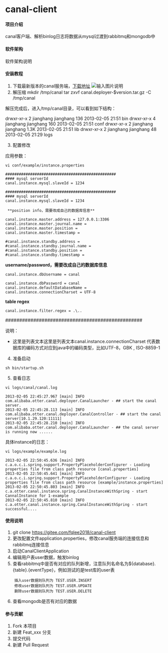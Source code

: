 # canal-client

#### 项目介绍
canal客户端、解析binlog日志将数据从mysql过渡到rabbitmq和mongodb中

#### 软件架构
软件架构说明


#### 安装教程

1. 下载最新版本的canal服务端，[下载地址](https://github.com/alibaba/canal/releases)
![![输入图片说明](https://gitee.com/uploads/images/2018/0608/190733_120ed703_1697823.png "DJT1038ULOX7C]SHGY7D1UU.png")](https://gitee.com/uploads/images/2018/0608/190711_dcd1c334_1697823.png "屏幕截图.png")
2. 解压缩
mkdir /tmp/canal
tar zxvf canal.deployer-$version.tar.gz  -C /tmp/canal

解压完成后，进入/tmp/canal目录，可以看到如下结构：

drwxr-xr-x 2 jianghang jianghang  136 2013-02-05 21:51 bin
drwxr-xr-x 4 jianghang jianghang  160 2013-02-05 21:51 conf
drwxr-xr-x 2 jianghang jianghang 1.3K 2013-02-05 21:51 lib
drwxr-xr-x 2 jianghang jianghang   48 2013-02-05 21:29 logs

3. 配置修改

应用参数：

`vi conf/example/instance.properties`


```
#################################################
#### mysql serverId
canal.instance.mysql.slaveId = 1234

#################################################
#### mysql serverId
canal.instance.mysql.slaveId = 1234

 **position info，需要改成自己的数据库信息** 
```


```
canal.instance.master.address = 127.0.0.1:3306
canal.instance.master.journal.name =
canal.instance.master.position =
canal.instance.master.timestamp =
```

```
#canal.instance.standby.address =
#canal.instance.standby.journal.name =
#canal.instance.standby.position =
#canal.instance.standby.timestamp =
```

 **username/password，需要改成自己的数据库信息** 


```
canal.instance.dbUsername = canal

canal.instance.dbPassword = canal
canal.instance.defaultDatabaseName =
canal.instance.connectionCharset = UTF-8
```

 **table regex** 

```
canal.instance.filter.regex = .\..
```

#################################################

说明：

- 这里是列表文本这里是列表文本canal.instance.connectionCharset 代表数据库的编码方式对应到java中的编码类型，比如UTF-8，GBK , ISO-8859-1

4. 准备启动

`sh bin/startup.sh`

5. 查看日志

`vi logs/canal/canal.log`


```
2013-02-05 22:45:27.967 [main] INFO  com.alibaba.otter.canal.deployer.CanalLauncher - ## start the canal server.
2013-02-05 22:45:28.113 [main] INFO  com.alibaba.otter.canal.deployer.CanalController - ## start the canal server[10.1.29.120:11111]
2013-02-05 22:45:28.210 [main] INFO  com.alibaba.otter.canal.deployer.CanalLauncher - ## the canal server is running now ......
```

具体instance的日志：

`vi logs/example/example.log`


```
2013-02-05 22:50:45.636 [main] INFO  c.a.o.c.i.spring.support.PropertyPlaceholderConfigurer - Loading properties file from class path resource [canal.properties]
2013-02-05 22:50:45.641 [main] INFO  c.a.o.c.i.spring.support.PropertyPlaceholderConfigurer - Loading properties file from class path resource [example/instance.properties]
2013-02-05 22:50:45.803 [main] INFO  c.a.otter.canal.instance.spring.CanalInstanceWithSpring - start CannalInstance for 1-example 
2013-02-05 22:50:45.810 [main] INFO  c.a.otter.canal.instance.spring.CanalInstanceWithSpring - start successful....
```



#### 使用说明

1. git clone https://gitee.com/fqlee2018/canal-client
2. 更改配置文件application.properties，修改canal服务端的连接信息和rabbitmq连接信息
3. 启动CanalClientApplication
4. 编辑用户表user数据，触发binlog
5. 查看rabbitmq中是否有对应的队列新增，注意队列名命名为${database}.{table}.{eventType}，例如测试的是test库的user表
  
```
    插入user数据则队列为 TEST.USER.INSERT
    修改user数据则队列为 TEST.USER.UPDATE
    删除user数据则队列为 TEST.USER.DELETE
```

6. 查看mongodb是否有对应的数据

#### 参与贡献

1. Fork 本项目
2. 新建 Feat_xxx 分支
3. 提交代码
4. 新建 Pull Request
